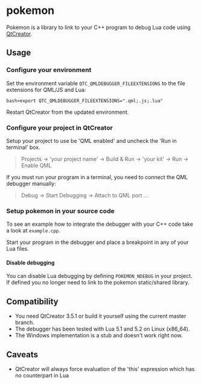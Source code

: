 # pokemon
Pokemon is a library to link to your C++ program to debug Lua code using 
[QtCreator](http://www.qt.io/ide/).


## Usage


### Configure your environment

Set the environment variable `QTC_QMLDEBUGGER_FILEEXTENSIONS` to the file
extensions for QML/JS and Lua:

```
bash>export QTC_QMLDEBUGGER_FILEEXTENSIONS=".qml;.js;.lua"
```

Restart QtCreator from the updated environment.


### Configure your project in QtCreator

Setup your project to use be 'QML enabled' and uncheck the 'Run in terminal' box. 

> Projects -> 'your project name' -> Build & Run -> 'your kit' -> Run -> Enable QML

If you must run your program in a terminal, you need to connect the QML
debugger manually:

> Debug -> Start Debugging -> Attach to QML port ...


### Setup pokemon in your source code
To see an example how to integrate the debugger with your C++ code take a 
look at `example.cpp`.

Start your program in the debugger and place a breakpoint in any of your
Lua files.


#### Disable debugging

You can disable Lua debugging by defining `POKEMON_NDEBUG` in your project.
If defined you no longer need to link to the pokemon static/shared library. 


## Compatibility

* You need QtCreator 3.5.1 or build it yourself using the current master branch.
* The debugger has been tested with Lua 5.1 and 5.2 on Linux (x86_64).
* The Windows implementation is a stub and doesn't work right now.


## Caveats
- QtCreator will always force evaluation of the 'this' expression which has no counterpart in Lua 
